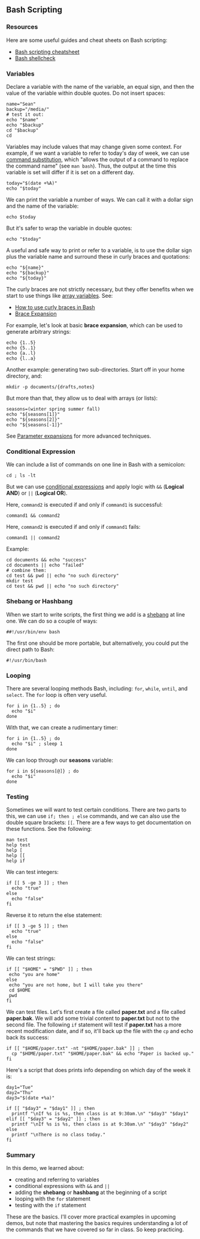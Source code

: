 ## Bash Scripting

### Resources

Here are some useful guides and cheat sheets on Bash scripting:

- [Bash scripting cheatsheet][1]
- [Bash shellcheck][2]

### Variables

Declare a variable with the name of the variable, an equal sign, and then the value of the variable within double quotes. Do not insert spaces:

```
name="Sean"
backup="/media/"
# test it out:
echo "$name"
echo "$backup"
cd "$backup"
cd
```

Variables may include values that may change given some context. For example, if we want a variable to refer to today's day of week, we can use [command substitution][3], which "allows the output of a command to replace the command name" (see ``man bash``). Thus, the output at the time this variable is set will differ if it is set on a different day.

```
today="$(date +%A)"
echo "$today"

```

We can print the variable a number of ways. We can call it with a dollar sign and the name of the variable:

```
echo $today
```

But it's safer to wrap the variable in double quotes:

```
echo "$today"
```

A useful and safe way to print or refer to a variable, is to use the dollar sign plus the variable name and surround these in curly braces and quotations:

```
echo "${name}"
echo "${backup}"
echo "${today}"
```

The curly braces are not strictly necessary, but they offer benefits when we start to use things like [array variables][9]. See:

- [How to use curly braces in Bash][4]
- [Brace Expansion][5]

For example, let's look at basic **brace expansion**, which can be used to generate arbitrary strings:

```
echo {1..5}
echo {5..1}
echo {a..l}
echo {l..a}
```

Another example: generating two sub-directories. Start off in your home directory, and:

```
mkdir -p documents/{drafts,notes}
```

But more than that, they allow us to deal with arrays (or lists):

```
seasons=(winter spring summer fall)
echo "${seasons[1]}"
echo "${seasons[2]}"
echo "${seasons[-1]}"
```

See [Parameter expansions][8] for more advanced techniques.

### Conditional Expression

We can include a list of commands on one line in Bash with a semicolon:

```
cd ; ls -lt
```

But we can use [conditional expressions][7] and apply logic with ``&&`` (**Logical AND**) or ``||`` (**Logical OR**).

Here, ``command2`` is executed if and only if ``command1`` is successful:

```
command1 && command2
```

Here, ``command2`` is executed if and only if ``command1`` fails:

```
command1 || command2
```

Example:

```
cd documents && echo "success"
cd documents || echo "failed"
# combine them:
cd test && pwd || echo "no such directory"
mkdir test
cd test && pwd || echo "no such directory"
```

### Shebang or Hashbang

When we start to write scripts, the first thing we add is a [shebang][6] at line one. We can do so a couple of ways:

```
##!/usr/bin/env bash
```

The first one should be more portable, but alternatively, you could put the direct path to Bash:

```
#!/usr/bin/bash
```

### Looping

There are several looping methods Bash, including: ``for``, ``while``, ``until``, and ``select``. The ``for`` loop is often very useful. 

```
for i in {1..5} ; do
  echo "$i"
done
```

With that, we can create a rudimentary timer:

```
for i in {1..5} ; do
  echo "$i" ; sleep 1
done
```

We can loop through our **seasons** variable:

```
for i in ${seasons[@]} ; do
  echo "$i"
done
```

### Testing

Sometimes we will want to test certain conditions. There are two parts to this, we can use ``if; then ; else`` commands, and we can also use the double square brackets: ``[[``. There are a few ways to get documentation on these functions. See the following:

```
man test
help test
help [
help [[
help if
```

We can test integers:

```
if [[ 5 -ge 3 ]] ; then
  echo "true"
else
  echo "false"
fi
```

Reverse it to return the else statement:

```
if [[ 3 -ge 5 ]] ; then
  echo "true"
else
  echo "false"
fi
```

We can test strings:

```
if [[ "$HOME" = "$PWD" ]] ; then
 echo "you are home"
else
 echo "you are not home, but I will take you there"
 cd $HOME
 pwd
fi
```

We can test files. Let's first create a file called **paper.txt** and a file called **paper.bak**. We will add some trivial content to **paper.txt** but not to the second file. The following ``if`` statement will test if **paper.txt** has a more recent modification date, and if so, it'll back up the file with the ``cp`` and echo back its success:

```
if [[ "$HOME/paper.txt" -nt "$HOME/paper.bak" ]] ; then
  cp "$HOME/paper.txt" "$HOME/paper.bak" && echo "Paper is backed up."
fi
```

Here's a script that does prints info depending on which day of the week it is:

```
day1="Tue"
day2="Thu"
day3="$(date +%a)"

if [[ "$day3" = "$day1" ]] ; then
  printf "\nIf %s is %s, then class is at 9:30am.\n" "$day3" "$day1"
elif [[ "$day3" = "$day2" ]] ; then
  printf "\nIf %s is %s, then class is at 9:30am.\n" "$day3" "$day2"
else
  printf "\nThere is no class today."
fi
```

### Summary

In this demo, we learned about:

- creating and referring to variables
- conditional expressions with ``&&`` and ``||``
- adding the **shebang** or **hashbang** at the beginning of a script
- looping with the ``for`` statement
- testing with the ``if`` statement

These are the basics. I'll cover more practical examples in upcoming demos, but note that mastering the basics requires understanding a lot of the commands that we have covered so far in class. So keep practicing.


[1]:https://devhints.io/bash
[2]:https://www.shellcheck.net/
[3]:https://www.gnu.org/software/bash/manual/html_node/Command-Substitution.html
[4]:https://www.howtogeek.com/725657/how-to-use-brace-expansion-in-linuxs-bash-shell/
[5]:https://wiki.bash-hackers.org/syntax/expansion/brace
[6]:https://en.wikipedia.org/wiki/Shebang_(Unix)
[7]:https://ss64.com/bash/syntax-execute.html
[8]:https://devhints.io/bash#parameter-expansion
[9]:https://tldp.org/LDP/Bash-Beginners-Guide/html/sect_10_02.html
